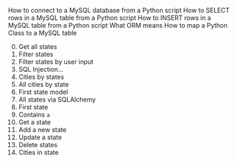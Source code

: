 How to connect to a MySQL database from a Python script
How to SELECT rows in a MySQL table from a Python script
How to INSERT rows in a MySQL table from a Python script
What ORM means
How to map a Python Class to a MySQL table

0. Get all states
1. Filter states
2. Filter states by user input
3. SQL Injection...
4. Cities by states
5. All cities by state
6. First state model
7. All states via SQLAlchemy
8. First state
9. Contains `a`
10. Get a state
11. Add a new state
12. Update a state
13. Delete states
14. Cities in state
